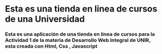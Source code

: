 # Esta es una tienda en linea de cursos de una Universidad

### Esta es una aplicación de una tienda en linea de cursos para la Actividad 1 de la materia de Desarrollo Web Integral de UNIR, esta creada con Html, Css , Javascript 
